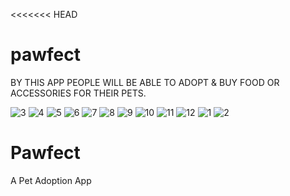 <<<<<<< HEAD
# pawfect

BY THIS APP PEOPLE WILL BE ABLE TO ADOPT & BUY FOOD OR ACCESSORIES FOR THEIR PETS.

![3](https://user-images.githubusercontent.com/88645698/164999099-d893eda7-c4cb-48c3-ba2c-cac443db1b25.png)
![4](https://user-images.githubusercontent.com/88645698/164999102-ea92b012-ecd6-45ba-b3e2-c5ffb45277cd.png)
![5](https://user-images.githubusercontent.com/88645698/164999104-61b40626-fe19-4d0f-b43b-181d67ccf558.png)
![6](https://user-images.githubusercontent.com/88645698/164999106-a870bb49-e61e-4ba7-b156-02a149887ae7.png)
![7](https://user-images.githubusercontent.com/88645698/164999107-daa298c8-1ca9-4e28-8034-b579549d1cdd.png)
![8](https://user-images.githubusercontent.com/88645698/164999110-82a8d026-6842-4da4-af30-a9d0ffbc9523.png)
![9](https://user-images.githubusercontent.com/88645698/164999115-2114eb2a-0c82-44bd-a16e-7c0514d78303.png)
![10](https://user-images.githubusercontent.com/88645698/164999117-3c0ea8c0-6911-4d27-9b86-c43ececf632d.png)
![11](https://user-images.githubusercontent.com/88645698/164999121-e22e3cdf-949d-464e-b900-37e5c20241cb.png)
![12](https://user-images.githubusercontent.com/88645698/164999125-66b938c2-08bc-4630-928c-2d1a09496b8a.png)
![1](https://user-images.githubusercontent.com/88645698/164999127-8871911f-907e-4ccc-be69-dcd6b1d85bd0.png)
![2](https://user-images.githubusercontent.com/88645698/164999130-833c2c79-edac-4dbc-a95e-e35984bf5bb4.png)




# Pawfect
A Pet Adoption App

